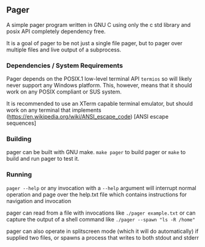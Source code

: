 

## Pager

A simple pager program written in GNU C using only
the c std library and posix API completely dependency free.

It is a goal of pager to be not just a single file pager, but
to pager over multiple files and live output of a subprocess.


### Dependencies / System Requirements

Pager depends on the POSIX.1 low-level terminal API `termios`
so will likely never support any Windows platform. This, however,
means that it should work on any POSIX compliant or SUS system.

It is recommended to use an XTerm capable terminal emulator,
but should work on any terminal that implements
(https://en.wikipedia.org/wiki/ANSI_escape_code) [ANSI escape sequences]

### Building

pager can be built with GNU make. ```make pager``` to build pager or ```make``` to build
and run pager to test it.

<!-- building and running can be done with my in-house build system -->
<!-- [remake](https://github.com/Krayfighter/remake)```remake build``` or GNU make with -->
<!-- the default target ```make pager``` or ```make``` to build and run test -->

### Running

```pager --help``` or any invocation with a ```--help``` argument will
interrupt normal operation and page over the help.txt file which
contains instructions for navigation and invocation

pager can read from a file with invocations like
```./pager example.txt```
or can capture the output of a shell command like
```./pager --spawn "ls -R /home"```

pager can also operate in splitscreen mode (which it will do automatically)
if supplied two files, or spawns a process that writes to both
stdout and stderr





